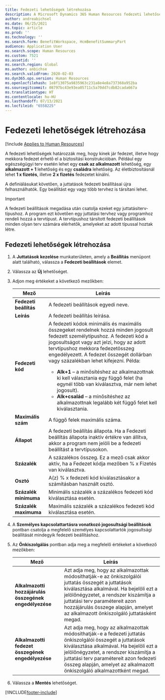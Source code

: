 ```yaml
---
title: Fedezeti lehetőségek létrehozása
description: A Microsoft Dynamics 365 Human Resources fedezeti lehetőségei fedezeti szintek a résztvevőknek egy juttatási csomagban vagy programban.
author: andreabichsel
ms.date: 06/25/2021
ms.topic: article
ms.prod: ''
ms.technology: ''
ms.search.form: BenefitWorkspace, HcmBenefitSummaryPart
audience: Application User
ms.search.scope: Human Resources
ms.custom: 7521
ms.assetid: ''
ms.search.region: Global
ms.author: anbichse
ms.search.validFrom: 2020-02-03
ms.dyn365.ops.version: Human Resources
ms.openlocfilehash: 1e8f13075a9835963c231a8e4e8a737368a952ba
ms.sourcegitcommit: 08797bc43e93ea05711c5a70dd7cdb82cada667a
ms.translationtype: HT
ms.contentlocale: hu-HU
ms.lasthandoff: 07/13/2021
ms.locfileid: "6558225"
---
```

# <a name="create-coverage-options"></a>Fedezeti lehetőségek létrehozása

[!include [Applies to Human Resources](../includes/applies-to-hr.md)]

A fedezeti lehetőségek határozzák meg, hogy kinek jár fedezet, illetve hogy mekkora fedezet érhető el a biztosítási konstrukcióban. Például egy egészségügyi terv esetén lehet egy **csak az alkalmazott** lehetőség, egy **alkalmazott + 1** lehetőség és egy **családra** lehetőség. Az életbiztosításnál lehet **1 x fizetés**, illetve **2 x fizetés** fedezetet kínálni.

A definiálásukat követően, a juttatások fedezeti beállításai újra felhasználhatók. Egy beállítást egy vagy több tervhez is társítani lehet.

> [!IMPORTANT]
> A fedezeti beállítások megadása után csatolja ezeket egy juttatásiterv-típushoz. A program ezt követően egy juttatási tervhez vagy programhoz rendeli hozzá a tervtípust. A tervtípushoz társított fedezeti beállítások minden olyan terv számára elérhetők, amelyeket az adott típussal hoztak létre.

## <a name="create-coverage-options"></a>Fedezeti lehetőségek létrehozása
1. A **Juttatások kezelése** munkaterületen, amely a **Beállítás** menüpont alatt található, válassza a **Fedezeti beállítások** elemet.

2. Válassza az **Új** lehetőséget.

3. Adjon meg értékeket a következő mezőkben:

   | Mező | Leírás |
   | --- | --- |
   | **Fedezeti beállítás** | A fedezeti beállítások egyedi neve. |
   | **Leírás** | A fedezeti beállítás leírása. |
   | **Fedezeti kód** | A fedezeti kódok minimális és maximális összegeket rendelnek hozzá minden jogosult fedezett személytípushoz. A fedezeti kód a jogosultságot vagy azt jelzi, hogy az adott tervtípushoz mekkora fedezetösszeg engedélyezett. A fedezet összegét dollárban vagy százalékban lehet kifejezni. Példa:<ul><li>**Alk+1** – a minősítéshez az alkalmazottnak ki kell választania egy függő felet (ha egynél több van kiválasztva, már nem lehet jogosult).</li><li>**Alk+család** – a minősítéshez az alkalmazottnak legalább két függő felet kell kiválasztania.</li></ul> |
   | **Maximális szám** | A függő felek maximális száma. |
   | **Állapot** | A fedezeti beállítás állapota. Ha a Fedezeti beállítás állapota inaktív értékre van állítva, akkor a program nem jelöli be a fedezeti beállítást a tervtípusokon. |
   | **Százalék** | A százalékos összeg. Ez a mező csak akkor aktív, ha a Fedezet kódja mezőben % x Fizetés van kiválasztva. |
   | **Osztó** | A(z) % x fedezeti kód kiválasztásakor a számításban használt osztó. |
   | **Százalék minimuma** | Minimális százalék a százalékos fedezeti kód kiválasztása esetén. |
   | **Százalék maximuma** | Maximális százalék a százalékos fedezeti kód kiválasztása esetén. |

4. A **Személyes kapcsolattartásra vonatkozó jogosultsági beállítások** pontban csatolja a megfelelő személyes kapcsolattartók jogosultsági beállítását mindegyik fedezeti beállításhoz.

5. Az **Önkiszolgálás** pontban adja meg a megfelelő értékeket a következő mezőkben:

   | Mező | Leírás |
   | --- | --- |
   | **Alkalmazotti hozzájárulás összegének engedélyezése** | Azt adja meg, hogy az alkalmazottak módosíthatják-e az önkiszolgálói juttatás összegét a juttatások kiválasztása alkalmával. Ha bejelöli ezt a jelölőnégyzetet, a rendszer kiszámítja a juttatási terv paramétereit azon hozzájárulás összege alapján, amelyet az alkalmazott önkiszolgáló juttatásként megad. |
   | **Alkalmazotti fedezet összegének engedélyezése** | Azt adja meg, hogy az alkalmazottak módosíthatják-e a fedezeti juttatás önkiszolgálói összegét a juttatások kiválasztása alkalmával. Ha bejelöli ezt a jelölőnégyzetet, a rendszer kiszámítja a juttatási terv paramétereit azon fedezeti összeg alapján, amelyet az alkalmazott önkiszolgáló alkalmazottként megad. |

6. Válassza a **Mentés** lehetőséget. 


[!INCLUDE[footer-include](../includes/footer-banner.md)]
